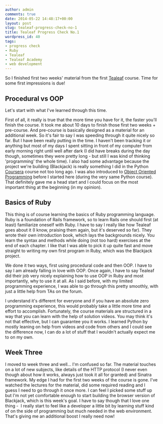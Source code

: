 ```yaml
---
author: admin
comments: true
date: 2014-05-22 14:48:17+00:00
layout: post
slug: tealeaf-progress-check-no-1
title: Tealeaf Progress Check No.1
wordpress_id: 40
tags:
- progress check
- Ruby
- Tealeaf
- Tealeaf Academy
- web development
---
```


So I finished first two weeks' material from the first [Tealeaf](http://www.gotealeaf.com) course. Time for some first impressions is due!


## Procedural vs OOP


Let's start with what I've learned through this time.

First of all, it really is true that the more time you have for it, the faster you'll finish the course. It took me about 10 days to finish those first two weeks + pre-course. And pre-course is basically designed as a material for an additional week. So it's fair to say I was speeding through it quite nicely so far. But I have been really putting in the time. I haven't been tracking it or anything but most of my days I spent sitting in front of my computer from early morning right until well after dark (I did have breaks during the day though, sometimes they were pretty long - but still I was kind of thinking 'programming' the whole time). I also had some advantage because the project we're building (Blackjack) is really something I did in the Python [Coursera](http://www.coursera.org) course not too long ago. I was also introduced to [Object Oriented Programming](http://en.wikipedia.org/wiki/Object-oriented_programming) before I started here (during the very same Python course). That definitely gave me a head start and I could focus on the most important thing at the beginning (in my opinion).


## Basics of Ruby


This thing is of course learning the basics of Ruby programming language. Ruby is a foundation of Rails framework, so to learn Rails one should first (at least) familiarize oneself with Ruby. I have to say I really like how Tealeaf goes about it (I know, praising them again, but it's deserved so far). They wrote their own introduction book, which lays the backgrounds nicely. You learn the syntax and methods while doing (not too hard) exercises at the end of each chapter. I like that I was able to pick it up quite fast and move straight to writing my own first program in Ruby, which was the Blackjack project.

We done it two ways, first using procedural code and then OOP. I have to say I am already falling in love with OOP. Once again, I have to say Tealeaf did their job very nicely explaining how to use OOP in Ruby and most importantly, why to use it at all. As I said before, with my limited programming experience, I was able to go through this pretty smoothly, with just a little help from TAs on the forum.

I understand it's different for everyone and if you have an absolute zero programming experience, this would probably take a little more time and effort to accomplish. Fortunately, the course materials are structured in a way that you can learn with the help of solution videos. You may think it's not that effective, but I can guarantee you it works. I learned Python by mostly leaning on help from videos and code from others and I could see the difference now, I can do a lot of stuff that I wouldn't actually expect me to on my own.


## Week Three


I moved to week three and well... I'm confused so far. The material touches on a lot of new subjects, like details of the HTTP protocol (I never even though about how it works, always just took it all for granted) and Sinatra framework. My edge I had for the first two weeks of the course is gone. I've watched the lectures for the material, did some required reading and I guess I need to go through it once more. I can feel I picked some stuff up but I'm not yet comfortable enough to start building the browser version of Blackjack, which is this week's goal. I have to say though that I love one thing -  I really start to feel like a developer a little bit by learning stuff kind of on the side of programming but much needed in the web environment. That's giving me an additional boost I really need now!
